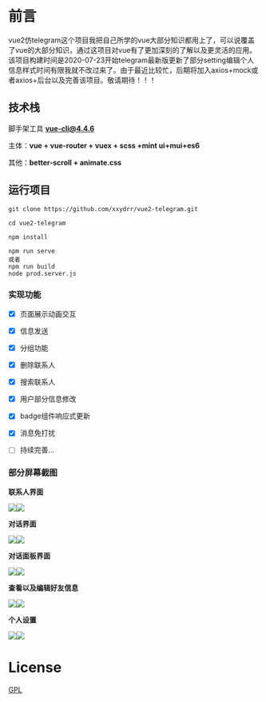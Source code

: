 # 前言

vue2仿telegram这个项目我把自己所学的vue大部分知识都用上了，可以说覆盖了vue的大部分知识，通过这项目对vue有了更加深刻的了解以及更灵活的应用。该项目构建时间是2020-07-23开始telegram最新版更新了部分setting编辑个人信息样式时间有限我就不改过来了。由于最近比较忙，后期将加入axios+mock或者axios+后台以及完善该项目。敬请期待！！！

## 技术栈

脚手架工具 **vue-cli@4.4.6**

主体：**vue + vue-router + vuex +  scss +mint ui+mui+es6**

其他：**better-scroll + animate.css**

## 运行项目

```
git clone https://github.com/xxydrr/vue2-telegram.git 

cd vue2-telegram

npm install 

npm run serve
或者 
npm run build
node prod.server.js
```

### 实现功能

- [x] 页面展示动画交互

- [x] 信息发送

- [x] 分组功能

- [x] 删除联系人

- [x] 搜索联系人

- [x] 用户部分信息修改

- [x] badge组件响应式更新

- [x] 消息免打扰

- [ ] 持续完善...

### 部分屏幕截图

  **联系人界面**

  ![](https://cdn.jsdelivr.net/gh/xxydrr/my_pic/img/20200902110515.png)![](https://cdn.jsdelivr.net/gh/xxydrr/my_pic/img/20200902111035.png)

**对话界面**

![](https://cdn.jsdelivr.net/gh/xxydrr/my_pic/img/20200905204751.png)![](https://cdn.jsdelivr.net/gh/xxydrr/my_pic/img/20200902112552.png)

**对话面板界面**

![](https://cdn.jsdelivr.net/gh/xxydrr/my_pic/img/20200902111048.png)![](https://cdn.jsdelivr.net/gh/xxydrr/my_pic/img/20200902111655.png)

**查看以及编辑好友信息**

![](https://cdn.jsdelivr.net/gh/xxydrr/my_pic/img/20200902111106.png)![](https://cdn.jsdelivr.net/gh/xxydrr/my_pic/img/20200902111143.png)

**个人设置**

![](https://cdn.jsdelivr.net/gh/xxydrr/my_pic/img/20200902110753.png)![](https://cdn.jsdelivr.net/gh/xxydrr/my_pic/img/20200902113330.png)

# License

[GPL](https://github.com/bailicangdu/vue2-elm/blob/master/COPYING)
